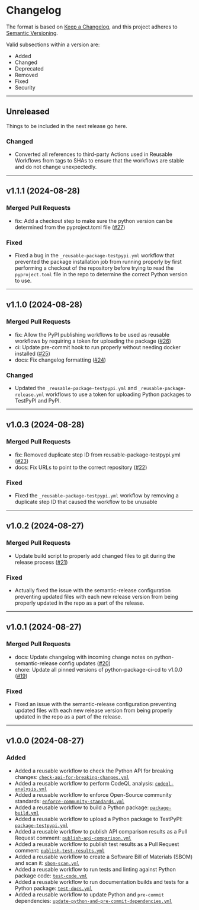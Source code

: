 # Changelog

The format is based on [Keep a Changelog](https://keepachangelog.com), and this
project adheres to [Semantic Versioning](https://semver.org).

Valid subsections within a version are:

- Added
- Changed
- Deprecated
- Removed
- Fixed
- Security

---

## Unreleased

Things to be included in the next release go here.

### Changed

- Converted all references to third-party Actions used in Reusable Workflows from tags to SHAs to ensure that the workflows are stable and do not change unexpectedly.

---

## v1.1.1 (2024-08-28)

### Merged Pull Requests

- fix: Add a checkout step to make sure the python version can be determined from the pyproject.toml file ([#27](https://github.com/tektronix/python-package-ci-cd/pull/27))

### Fixed

- Fixed a bug in the `_reusable-package-testpypi.yml` workflow that prevented the package
    installation job from running properly by first performing a checkout of the repository
    before trying to read the `pyproject.toml` file in the repo to determine the correct Python version to use.

---

## v1.1.0 (2024-08-28)

### Merged Pull Requests

- fix: Allow the PyPI publishing workflows to be used as reusable workflows by requiring a token for uploading the package ([#26](https://github.com/tektronix/python-package-ci-cd/pull/26))
- ci: Update pre-commit hook to run properly without needing docker installed ([#25](https://github.com/tektronix/python-package-ci-cd/pull/25))
- docs: Fix changelog formatting ([#24](https://github.com/tektronix/python-package-ci-cd/pull/24))

### Changed

- Updated the `_reusable-package-testpypi.yml` and `_reusable-package-release.yml` workflows to use a token for uploading Python packages to TestPyPI and PyPI.

---

## v1.0.3 (2024-08-28)

### Merged Pull Requests

- fix: Removed duplicate step ID from reusable-package-testpypi.yml ([#23](https://github.com/tektronix/python-package-ci-cd/pull/23))
- docs: Fix URLs to point to the correct repository ([#22](https://github.com/tektronix/python-package-ci-cd/pull/22))

### Fixed

- Fixed the `_reusable-package-testpypi.yml` workflow by removing a duplicate step ID that caused the workflow to be unusable

---

## v1.0.2 (2024-08-27)

### Merged Pull Requests

- Update build script to properly add changed files to git during the release process ([#21](https://github.com/tektronix/python-package-ci-cd/pull/21))

### Fixed

- Actually fixed the issue with the semantic-release configuration preventing updated files with each new release version from being properly updated in the repo as a part of the release.

---

## v1.0.1 (2024-08-27)

### Merged Pull Requests

- docs: Update changelog with incoming change notes on python-semantic-release config updates ([#20](https://github.com/tektronix/python-package-ci-cd/pull/20))
- chore: Update all pinned versions of python-package-ci-cd to v1.0.0 ([#19](https://github.com/tektronix/python-package-ci-cd/pull/19))

### Fixed

- Fixed an issue with the semantic-release configuration preventing updated files with each new release version from being properly updated in the repo as a part of the release.

---

## v1.0.0 (2024-08-27)

### Added

- Added a reusable workflow to check the Python API for breaking changes: [`check-api-for-breaking-changes.yml`](./workflows/check-api-for-breaking-changes.md)
- Added a reusable workflow to perform CodeQL analysis: [`codeql-analysis.yml`](./workflows/codeql-analysis.md)
- Added a reusable workflow to enforce Open-Source community standards: [`enforce-community-standards.yml`](./workflows/enforce-community-standards.md)
- Added a reusable workflow to build a Python package: [`package-build.yml`](./workflows/package-build.md)
- Added a reusable workflow to upload a Python package to TestPyPI: [`package-testpypi.yml`](./workflows/package-testpypi.md)
- Added a reusable workflow to publish API comparison results as a Pull Request comment: [`publish-api-comparison.yml`](./workflows/publish-api-comparison.md)
- Added a reusable workflow to publish test results as a Pull Request comment: [`publish-test-results.yml`](./workflows/publish-test-results.md)
- Added a reusable workflow to create a Software Bill of Materials (SBOM) and scan it: [`sbom-scan.yml`](./workflows/sbom-scan.md)
- Added a reusable workflow to run tests and linting against Python package code: [`test-code.yml`](./workflows/test-code.md)
- Added a reusable workflow to run documentation builds and tests for a Python package: [`test-docs.yml`](./workflows/test-docs.md)
- Added a reusable workflow to update Python and `pre-commit` dependencies: [`update-python-and-pre-commit-dependencies.yml`](./workflows/update-python-and-pre-commit-dependencies.md)
